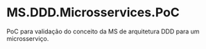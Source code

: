 # MS.DDD.Microsservices.PoC
PoC para validação do conceito da MS de arquitetura DDD para um microsserviço.
